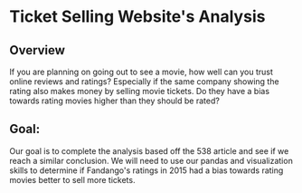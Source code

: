<p align ="Centre">
<h1>Ticket Selling Website's Analysis</h1></p>

<h2>
<b>Overview</b></h2>

If you are planning on going out to see a movie, how well can you trust online reviews and ratings? Especially if the same company showing the rating also makes money by selling movie tickets. Do they have a bias towards rating movies higher than they should be rated?

<h2>
<b>Goal:</b></h2>

Our goal is to complete the analysis based off the 538 article and see if we reach a similar conclusion. We will need to use our pandas and visualization skills to determine if Fandango's ratings in 2015 had a bias towards rating movies better to sell more tickets.
